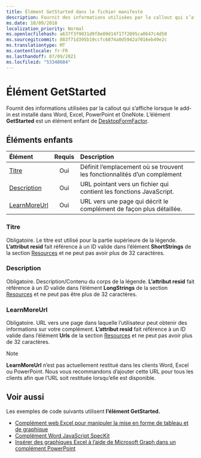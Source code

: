 ```yaml
---
title: Élément GetStarted dans le fichier manifeste
description: Fournit des informations utilisées par la callout qui s’affiche lorsque le add-in est installé dans Word, Excel, PowerPoint et OneNote.
ms.date: 10/09/2018
localization_priority: Normal
ms.openlocfilehash: a637f3f9031d9f8e09d14f17f2095ca0647c4d50
ms.sourcegitcommit: 883f71d395b19ccfc6874a0d5942a7016eb49e2c
ms.translationtype: MT
ms.contentlocale: fr-FR
ms.lasthandoff: 07/09/2021
ms.locfileid: "53348684"
---
```

# <a name="getstarted-element"></a>Élément GetStarted

Fournit des informations utilisées par la callout qui s’affiche lorsque le add-in est installé dans Word, Excel, PowerPoint et OneNote. L’élément **GetStarted** est un élément enfant de [DesktopFormFactor](desktopformfactor.md).

## <a name="child-elements"></a>Éléments enfants

| Élément                       | Requis | Description                                        |
|:------------------------------|:--------:|:---------------------------------------------------|
| [Titre](#title)               | Oui      | Définit l’emplacement où se trouvent les fonctionnalités d’un complément     |
| [Description](#description)   | Oui      | URL pointant vers un fichier qui contient les fonctions JavaScript.|
| [LearnMoreUrl](#learnmoreurl) | Oui       | URL vers une page qui décrit le complément de façon plus détaillée.   |

### <a name="title"></a>Titre 

Obligatoire. Le titre est utilisé pour la partie supérieure de la légende. **L’attribut resid** fait référence à un ID valide dans l’élément **ShortStrings** de la section [Resources](resources.md) et ne peut pas avoir plus de 32 caractères.

### <a name="description"></a>Description

Obligatoire. Description/Contenu du corps de la légende. **L’attribut resid** fait référence à un ID valide dans l’élément **LongStrings** de la section [Resources](resources.md) et ne peut pas être plus de 32 caractères.

### <a name="learnmoreurl"></a>LearnMoreUrl

Obligatoire. URL vers une page dans laquelle l’utilisateur peut obtenir des informations sur votre complément. **L’attribut resid** fait référence à un ID valide dans l’élément **Urls** de la section [Resources](resources.md) et ne peut pas avoir plus de 32 caractères.

> [!NOTE]
> **LearnMoreUrl** n’est pas actuellement restitué dans les clients Word, Excel ou PowerPoint. Nous vous recommandons d’ajouter cette URL pour tous les clients afin que l’URL soit restituée lorsqu’elle est disponible. 

## <a name="see-also"></a>Voir aussi

Les exemples de code suivants utilisent **l’élément GetStarted.**

* [Complément web Excel pour manipuler la mise en forme de tableau et de graphique](https://github.com/OfficeDev/Excel-Add-in-JavaScript-SalesTracker)
* [Complément Word JavaScript SpecKit](https://github.com/OfficeDev/Word-Add-in-JS-SpecKit)
* [Insérer des graphiques Excel à l’aide de Microsoft Graph dans un complément PowerPoint](https://github.com/OfficeDev/PowerPoint-Add-in-Microsoft-Graph-ASPNET-InsertChart)
